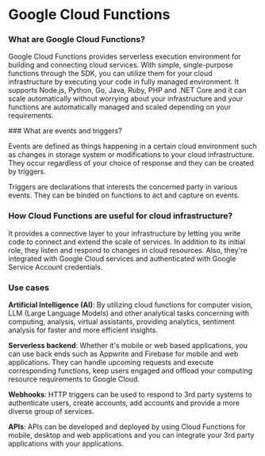 # Google Cloud Functions

### What are Google Cloud Functions?

Google Cloud Functions provides serverless execution environment for building and connecting cloud services. With simple, single-purpose functions through the SDK, you can utilize them for your cloud infrastructure by executing your code in fully managed environment. It supports Node.js, Python, Go, Java, Ruby, PHP and .NET Core and it can scale automatically without worrying about your infrastructure and your functions are automatically managed and scaled depending on your requirements.

### What are events and triggers?

Events are defined as things happening in a certain cloud environment such as changes in storage system or modifications to your cloud infrastructure. They occur regardless of your choice of response and they can be created by triggers.

Triggers are declarations that interests the concerned party in various events. They can be binded on functions to act and capture on events.

### How Cloud Functions are useful for cloud infrastructure?

It provides a connective layer to your infrastructure by letting you write code to connect and extend the scale of services. In addition to its initial role, they listen and respond to changes in cloud resources. Also, they're integrated with Google Cloud services and authenticated with Google Service Account credentials.

### Use cases

**Artificial Intelligence (AI)**: By utilizing cloud functions for computer vision, LLM (Large Language Models) and other analytical tasks concerning with computing, analysis, virtual assistants, providing analytics, sentiment analysis for faster and more efficient insights.

**Serverless backend**: Whether it's mobile or web based applications, you can use back ends such as Appwrite and Firebase for mobile and web applications. They can handle upcoming requests and execute corresponding functions, keep users engaged and offload your computing resource requirements to Google Cloud.

**Webhooks**: HTTP triggers can be used to respond to 3rd party systems to authenticate users, create accounts, add accounts and provide a more diverse group of services.

**APIs**: APIs can be developed and deployed by using Cloud Functions for mobile, desktop and web applications and you can integrate your 3rd party applications with your applications. 